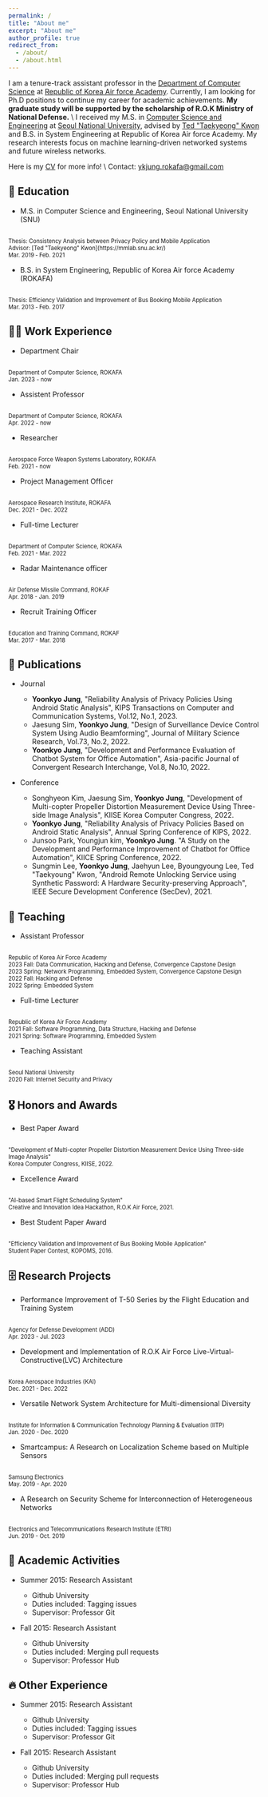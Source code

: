 ```yaml
---
permalink: /
title: "About me"
excerpt: "About me"
author_profile: true
redirect_from: 
  - /about/
  - /about.html
---
```


I am a tenure-track assistant professor in the [Department of Computer Science](https://rokaf.airforce.mil.kr/afa/1424/subview.do) at [Republic of Korea Air force Academy](https://rokaf.airforce.mil.kr/afa/index.do). Currently, I am looking for Ph.D positions to continue my career for academic achievements. **My graduate study will be supported by the scholarship of R.O.K Ministry of National Defense.** \\
I received my M.S. in [Computer Science and Engineering](https://cse.snu.ac.kr/) at [Seoul National University](https://www.snu.ac.kr/), advised by [Ted "Taekyeong" Kwon](https://mmlab.snu.ac.kr/) and B.S. in System Engineering at Republic of Korea Air force Academy. My research interests focus on machine learning-driven networked systems and future wireless networks.

Here is my [CV](/cv_yoonkyo.pdf) for more info! \\
Contact: ykjung.rokafa@gmail.com

🏫 Education
------
* M.S. in Computer Science and Engineering, Seoul National University (SNU)
<span style="font-size:80%">
<br>Thesis: Consistency Analysis between Privacy Policy and Mobile Application
<br>Advisor: [Ted "Taekyeong" Kwon](https://mmlab.snu.ac.kr/)
<br>Mar. 2019 ‑ Feb. 2021
</span>

* B.S. in System Engineering, Republic of Korea Air force Academy (ROKAFA)
<span style="font-size:80%">
<br>Thesis: Efficiency Validation and Improvement of Bus Booking Mobile Application
<br>Mar. 2013 ‑ Feb. 2017
</span>

👨‍💼 Work Experience
------
* Department Chair
<span style="font-size:80%">
<br>Department of Computer Science, ROKAFA
<br>Jan. 2023 - now
</span>


* Assistent Professor
<span style="font-size:80%">
<br>Department of Computer Science, ROKAFA
<br>Apr. 2022 - now
</span>


* Researcher
<span style="font-size:80%">
<br>Aerospace Force Weapon Systems Laboratory, ROKAFA
<br>Feb. 2021 - now
</span>


* Project Management Officer
<span style="font-size:80%">
<br>Aerospace Research Institute, ROKAFA
<br>Dec. 2021 - Dec. 2022
</span>


* Full-time Lecturer
<span style="font-size:80%">
<br>Department of Computer Science, ROKAFA
<br>Feb. 2021 - Mar. 2022
</span>


* Radar Maintenance officer
<span style="font-size:80%">
<br>Air Defense Missile Command, ROKAF
<br>Apr. 2018 - Jan. 2019
</span>


* Recruit Training Officer
<span style="font-size:80%">
<br>Education and Training Command, ROKAF
<br>Mar. 2017 - Mar. 2018
</span>

📝 Publications
------
* Journal
  * __Yoonkyo Jung__, "Reliability Analysis of Privacy Policies Using Android Static Analysis", KIPS Transactions on Computer and Communication Systems, Vol.12, No.1, 2023.
  * Jaesung Sim, __Yoonkyo Jung__, "Design of Surveillance Device Control System Using Audio Beamforming", Journal of Military Science Research, Vol.73, No.2, 2022.
  * __Yoonkyo Jung__, "Development and Performance Evaluation of Chatbot System for Office Automation", Asia-pacific Journal of Convergent Research Interchange, Vol.8, No.10, 2022.

* Conference
  * Songhyeon Kim, Jaesung Sim, __Yoonkyo Jung__, "Development of Multi-copter Propeller Distortion Measurement Device Using Three-side Image Analysis", KIISE Korea Computer Congress, 2022.
  * __Yoonkyo Jung__, "Reliability Analysis of Privacy Policies Based on Android Static Analysis", Annual Spring Conference of KIPS, 2022.
  * Junsoo Park, Youngjun kim, __Yoonkyo Jung__. "A Study on the Development and Performance Improvement of Chatbot for Office Automation", KIICE Spring Conference, 2022.
  * Sungmin Lee, __Yoonkyo Jung__, Jaehyun Lee, Byoungyoung Lee, Ted "Taekyoung" Kwon, "Android Remote Unlocking Service using Synthetic Password: A Hardware Security-preserving Approach", IEEE Secure Development Conference (SecDev), 2021.

📖 Teaching
------
* Assistant Professor
<span style="font-size:80%">
<br>Republic of Korea Air Force Academy
<br>2023 Fall: Data Communication, Hacking and Defense, Convergence Capstone Design
<br>2023 Spring: Network Programming, Embedded System, Convergence Capstone Design
<br>2022 Fall: Hacking and Defense
<br>2022 Spring: Embedded System
</span>

* Full-time Lecturer
<span style="font-size:80%">
<br>Republic of Korea Air Force Academy
<br>2021 Fall: Software Programming, Data Structure, Hacking and Defense
<br>2021 Spring: Software Programming, Embedded System
</span>

* Teaching Assistant
<span style="font-size:80%">
<br>Seoul National University
<br>2020 Fall: Internet Security and Privacy
</span>

🎖 Honors and Awards
------
* Best Paper Award
<span style="font-size:80%">
<br>"Development of Multi-copter Propeller Distortion Measurement Device Using Three-side Image Analysis"
<br>Korea Computer Congress, KIISE, 2022.
</span>


* Excellence Award
<span style="font-size:80%">
<br>"AI-based Smart Flight Scheduling System"
<br>Creative and Innovation Idea Hackathon, R.O.K Air Force, 2021.
</span>

* Best Student Paper Award
<span style="font-size:80%">
<br>"Efficiency Validation and Improvement of Bus Booking Mobile Application"
<br>Student Paper Contest, KOPOMS, 2016.
</span>

🗄 Research Projects
------
* Performance Improvement of T-50 Series by the Flight Education and Training System
<span style="font-size:80%">
<br>Agency for Defense Development (ADD)
<br>Apr. 2023 - Jul. 2023
</span>

* Development and Implementation of R.O.K Air Force Live-Virtual-Constructive(LVC) Architecture
<span style="font-size:80%">
<br>Korea Aerospace Industries (KAI)
<br>Dec. 2021 - Dec. 2022
</span>

* Versatile Network System Architecture for Multi-dimensional Diversity
<span style="font-size:80%">
<br>Institute for Information & Communication Technology Planning & Evaluation (IITP)
<br>Jan. 2020 - Dec. 2020
</span>

* Smartcampus: A Research on Localization Scheme based on Multiple Sensors
<span style="font-size:80%">
<br>Samsung Electronics
<br>May. 2019 - Apr. 2020
</span>

* A Research on Security Scheme for Interconnection of Heterogeneous Networks
<span style="font-size:80%">
<br>Electronics and Telecommunications Research Institute (ETRI)
<br>Jun. 2019 - Oct. 2019
</span>

💼 Academic Activities
------
* Summer 2015: Research Assistant
  * Github University
  * Duties included: Tagging issues
  * Supervisor: Professor Git

* Fall 2015: Research Assistant
  * Github University
  * Duties included: Merging pull requests
  * Supervisor: Professor Hub

🔥 Other Experience
------
* Summer 2015: Research Assistant
  * Github University
  * Duties included: Tagging issues
  * Supervisor: Professor Git

* Fall 2015: Research Assistant
  * Github University
  * Duties included: Merging pull requests
  * Supervisor: Professor Hub
